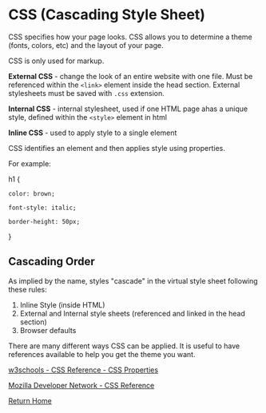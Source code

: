 # CSS (Cascading Style Sheet)

CSS specifies how your page looks. CSS allows you to determine a theme (fonts, colors, etc) and the layout of your page.

CSS is only used for markup.

**External CSS** - change the look of an entire website with one file. Must be referenced within the `<link>` element inside the head section. External stylesheets must be saved with `.css` extension. 

**Internal CSS** - internal stylesheet, used if one HTML page ahas a unique style, defined within the `<style>` element in html

**Inline CSS** - used to apply style to a single element

CSS identifies an element and then applies style using properties.

For example:

h1  {

    color: brown;

    font-style: italic;

    border-height: 50px;

}

## Cascading Order

As implied by the name,  styles "cascade" in the virtual style sheet following these rules:

1. Inline Style (inside HTML)
2. External and Internal style sheets (referenced and linked in the head section)
3. Browser defaults

There are many different ways CSS can be applied. It is useful to have references available to help you get the theme you want. 

[w3schools - CSS Reference -  CSS Properties](https://www.w3schools.com/cssref/default.asp)

[Mozilla Developer Network - CSS Reference](https://developer.mozilla.org/en-US/docs/Web/CSS/Reference)

[Return Home](README.md)